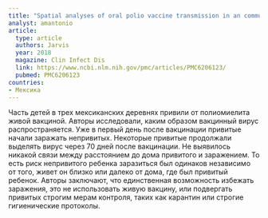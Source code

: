 ```yaml
---
title: "Spatial analyses of oral polio vaccine transmission in an community vaccinated with inactivated polio vaccine. "
analyst: amantonio
article:
  type: article
  authors: Jarvis
  year: 2018
  magazine: Clin Infect Dis
  link: https://www.ncbi.nlm.nih.gov/pmc/articles/PMC6206123/
  pubmed: PMC6206123
countries:
- Мексика
---
```


Часть детей в трех мексиканских деревнях привили от полиомиелита живой вакциной. Авторы исследовали, каким образом вакцинный вирус распространяется.
Уже в первый день после вакцинации привитые начали заражать непривитых. Некоторые привитые продолжали выделять вирус через 70 дней после вакцинации.
Не выявилось никакой связи между расстоянием до дома привитого и заражением. То есть риск непривитого ребенка заразиться был одинаков независимо от того, живет он близко или далеко от дома, где был привитый ребенок.
Авторы заключают, что единственная возможность избежать заражения, это не использовать живую вакцину, или подвергать привитых строгим мерам контроля, таких как карантин или строгие гигиенические протоколы.
